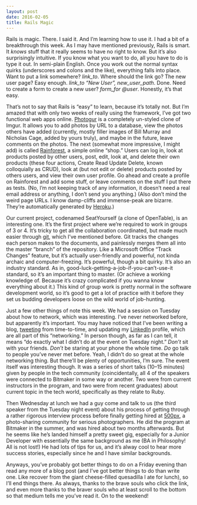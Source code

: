 ```yaml
---
layout: post
date: 2016-02-05
title: Rails Magic
---
```


Rails is magic. There. I said it. And I’m learning how to use it. I had a bit of
a breakthrough this week. As I may have mentioned previously, Rails is smart. It
*knows* stuff that it really seems to have no right to know. But it’s also
surprisingly intuitive. If you know what you want to do, all you have to do is
type it out. In semi-plain English. Once you work out the normal syntax quirks
(underscores and colons and the like), everything falls into place. Want to put
a link somewhere? *link_to*. Where should the link go? The new user page? Easy
enough. *link_to “New User”, new_user_path*. Done. Need to create a form to
create a new user? *form_for @user*. Honestly, it’s that easy.

That’s not to say that Rails is “easy” to learn, because it’s totally not. But
I’m amazed that with only two weeks of really using the framework, I’ve got two
functional web apps online.
[Photogur](https://immense-peak-73305.herokuapp.com/) is a completely un-styled
clone of Imgur. It allows you to add photos by URL to a database, view the
photos others have added (currently, mostly filler images of Bill Murray and
Nicholas Cage, added by yours truly), and maybe in the future, leave comments on
the photos. The next (somewhat more impressive, I might add) is called
[Rainforest](http://damp-cliffs-11542.herokuapp.com/), a simple online “shop.”
Users can log in, look at products posted by other users, post, edit, look at,
and delete their own products (these four actions, Create Read Update Delete,
known colloquially as CRUD), look at (but not edit or delete) products posted by
others users, and view their own user profile. Go ahead and create a profile on
Rainforest and add some stuff, or leave comments on the stuff I put there as
tests. (No, I’m not keeping track of any information, it doesn’t need a real
email address or anything, I don’t send you anything.) (Also don’t mind the
weird page URLs. I know damp-cliffs and immense-peak are bizarre. They’re
automatically generated by [Heroku](http://www.heroku.com).)

Our current project, codenamed SeatYourself (a clone of OpenTable), is an
interesting one. It’s the first project where we’re required to work in groups
of 3 or 4. It’s tricky to get all the collaboration coordinated, but made much
easier through [git](http://git-scm.com), which I’ve mentioned before. Git
tracks the changes each person makes to the documents, and painlessly merges
them all into the master “branch” of the repository. Like a Microsoft Office
“Track Changes” feature, but it’s actually user-friendly and powerful, not kinda
archaic and computer-freezing. It’s powerful, though a bit quirky. It’s also an
industry standard. As in, good-luck-getting-a-job-if-you-can’t-use-it standard,
so it’s an important thing to master. (Or achieve a working knowledge of.
Because it’s crazy complicated if you wanna know everything about it.) This kind
of group work is pretty normal in the software development world, so it’s good
to get a lot of practice with it before they set us budding developers loose on
the wild world of job-hunting.

Just a few other things of note this week. We had a session on Tuesday about how
to network, which was interesting. I’ve never networked before, but apparently
it’s important. You may have noticed that I’ve been writing a blog,
[tweeting](http://twitter.com/mbowman2) from time-to-time, and updating my
[LinkedIn](https://ca.linkedin.com/in/mike-bowman-81936160) profile, which are
all part of this “networking.” In person though, as far as I can tell, it means
“do exactly what I didn’t do at the event on Tuesday night.” *Don’t* sit with
your friends. *Don’t* be staring at your phone the whole time. *Do* go talk to
people you’ve never met before. Yeah, I didn’t do so great at the whole
networking thing. But there’ll be plenty of opportunities, I’m sure. The event
itself was interesting though. It was a series of short talks (10–15 minutes)
given by people in the tech community (coincidentally, all 4 of the speakers
were connected to Bitmaker in some way or another. Two were from current
instructors in the program, and two were from recent graduates) about current
topic in the tech world, specifically as they relate to Ruby.

Then Wednesday at lunch we had a guy come and talk to us (the third speaker from
the Tuesday night event) about his process of getting through a rather rigorous
interview process before finally getting hired at [500px](http://500px.com), a
photo-sharing community for serious photographers. He did the program at
Bitmaker in the summer, and was hired about two months afterwards. But he seems
like he’s landed himself a pretty sweet gig, especially for a Junior Developer
with essentially the same background as me (BA in Philosophy! All is not lost!)
He had lots of tips for us, and it’s alway cool to hear more success stories,
especially since he and I have similar backgrounds.

Anyways, you’ve probably got better things to do on a Friday evening than read
any more of a blog post (and I’ve got better things to do than write one. Like
recover from the giant cheese-filled quesadilla I ate for lunch), so I’ll end
things there. As always, thanks to the brave souls who click the link, and even
more thanks to the braver souls who at least scroll to the bottom so that medium
tells me you’ve read it. On to the weekend!
